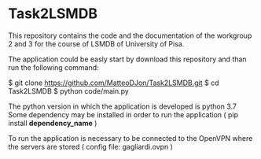 # Task2LSMDB

This repository contains the code and the documentation of the workgroup 2 and 3 for the course of LSMDB of University of Pisa.

The application could be easly start by download this repository and than run the following command:

$ git clone https://github.com/MatteoDJon/Task2LSMDB.git
$ cd Task2LSMDB
$ python code/main.py

The python version in which the application is developed is python 3.7
Some dependency may be installed in order to run the application ( pip install **dependency_name** )

To run the application is necessary to be connected to the OpenVPN where the servers are stored ( config file: gagliardi.ovpn )
